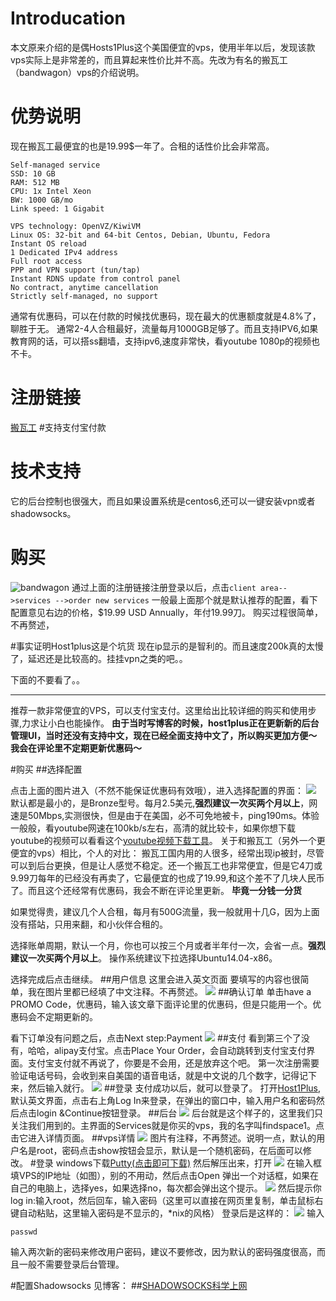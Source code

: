 # Introducation 
本文原来介绍的是偶Hosts1Plus这个美国便宜的vps，使用半年以后，发现该款vps实际上是非常差的，而且算起来性价比并不高。先改为有名的搬瓦工（bandwagon）vps的介绍说明。

# 优势说明
现在搬瓦工最便宜的也是19.99$一年了。合租的话性价比会非常高。
```
Self-managed service
SSD: 10 GB
RAM: 512 MB
CPU: 1x Intel Xeon
BW: 1000 GB/mo
Link speed: 1 Gigabit

VPS technology: OpenVZ/KiwiVM
Linux OS: 32-bit and 64-bit Centos, Debian, Ubuntu, Fedora
Instant OS reload
1 Dedicated IPv4 address
Full root access
PPP and VPN support (tun/tap)
Instant RDNS update from control panel
No contract, anytime cancellation
Strictly self-managed, no support
```
通常有优惠码，可以在付款的时候找优惠码，现在最大的优惠额度就是4.8%了，聊胜于无。
通常2-4人合租最好，流量每月1000GB足够了。而且支持IPV6,如果教育网的话，可以搭ss翻墙，支持ipv6,速度非常快，看youtube 1080p的视频也不卡。
# 注册链接
[搬瓦工](https://bandwagonhost.com/aff.php?aff=4005)
#支持支付宝付款
# 技术支持
它的后台控制也很强大，而且如果设置系统是centos6,还可以一键安装vpn或者shadowsocks。

# 购买
![bandwagon][13]
通过上面的注册链接注册登录以后，点击`client area-->services -->order new services` 一般最上面那个就是默认推荐的配置，看下配置意见右边的价格，$19.99 USD Annually，年付19.99刀。
购买过程很简单，不再赘述，


#事实证明Host1plus这是个坑货
现在ip显示的是智利的。而且速度200k真的太慢了，延迟还是比较高的。挂挂vpn之类的吧。。

下面的不要看了。。

---

推荐一款非常便宜的VPS，可以支付宝支付。这里给出比较详细的购买和使用步骤,力求让小白也能操作。
**由于当时写博客的时候，host1plus正在更新新的后台管理UI，当时还没有支持中文，现在已经全面支持中文了，所以购买更加方便～**
**我会在评论里不定期更新优惠码～**

#购买
##选择配置

点击上面的图片进入（不然不能保证优惠码有效哦），进入选择配置的界面：
![][0]
默认都是最小的，是Bronze型号。每月2.5美元,**强烈建议一次买两个月以上**，网速是50Mbps,实测很快，但是由于在美国，必不可免地被卡，ping190ms。体验一般般，看youtube网速在100kb/s左右，高清的就比较卡，如果你想下载youtube的视频可以看看这个[youtube视频下载工具][1]。
关于和搬瓦工（另外一个更便宜的vps）相比，个人的对比：
搬瓦工国内用的人很多，经常出现ip被封，尽管可以到后台更换，但是让人感觉不稳定。还一个搬瓦工也非常便宜，但是它4刀或9.99刀每年的已经没有再卖了，它最便宜的也成了19.99,和这个差不了几块人民币了。而且这个还经常有优惠码，我会不断在评论里更新。
**毕竟一分钱一分货**

如果觉得贵，建议几个人合租，每月有500G流量，我一般就用十几G，因为上面没有搭站，只用来翻，和小伙伴合租的。


选择账单周期，默认一个月，你也可以按三个月或者半年付一次，会省一点。**强烈建议一次买两个月以上**。
操作系统建议下拉选择Ubuntu14.04-x86。

选择完成后点击继续。
##用户信息
这里会进入英文页面
要填写的内容也很简单，我在图片里都已经填了中文注释。不再赘述。
![][2]
##确认订单
单击have a PROMO Code，优惠码，输入该文章下面评论里的优惠码，但是只能用一个。优惠码会不定期更新的。

看下订单没有问题之后，点击Next step:Payment
![][3]
##支付
看到第三个了没有，哈哈，alipay支付宝。点击Place Your Order，会自动跳转到支付宝支付界面。支付宝支付就不再说了，你要是不会用，还是放弃这个吧。
第一次注册需要验证电话号码，会收到来自美国的语音电话，就是中文说的几个数字，记得记下来，然后输入就行。
![][4]
##登录
支付成功以后，就可以登录了。
打开[Host1Plus][5],默认英文界面，点击右上角Log In来登录，在弹出的窗口中，输入用户名和密码然后点击login &Continue按钮登录。
##后台
![][6]
后台就是这个样子的，这里我们只关注我们用到的。主界面的Services就是你买的vps，我的名字叫findspace1。点击它进入详情页面。
##vps详情
![][7]
图片有注释，不再赘述。说明一点，默认的用户名是root，密码点击show按钮会显示，默认是一个随机密码，在后面可以修改。
#登录
windows下载[Putty(点击即可下载)][8]
然后解压出来，打开
![][9]
在输入框填VPS的IP地址（如图），别的不用动，然后点击Open
弹出一个对话框，如果在自己的电脑上，选择yes，如果选择no，每次都会弹出这个提示。
![][10]
然后提示你log in:输入root，然后回车，输入密码（这里可以直接在网页里复制，单击鼠标右键自动粘贴，这里输入密码是不显示的，\*nix的风格）
登录后是这样的：
![][11]
输入
```
passwd
```
输入两次新的密码来修改用户密码，建议不要修改，因为默认的密码强度很高，而且一般不需要登录后台管理。

#配置Shadowsocks
见博客：
##[SHADOWSOCKS科学上网][12]

[0]: http://www.findspace.name/wp-content/uploads/2015/07/choose.png
[1]: http://youtube.findspace.name
[2]: http://www.findspace.name/wp-content/uploads/2015/07/billingInfor.png
[3]: http://www.findspace.name/wp-content/uploads/2015/07/confirmOrder.png
[4]: http://www.findspace.name/wp-content/uploads/2015/07/pay.png
[5]: http://host1plus.com
[6]: http://www.findspace.name/wp-content/uploads/2015/07/portoal.png
[7]: http://www.findspace.name/wp-content/uploads/2015/07/ControlPanel.png
[8]: http://www.findspace.name/wp-content/uploads/2015/07/putty.zip
[9]: http://www.findspace.name/wp-content/uploads/2015/07/putty.png
[10]: http://www.findspace.name/wp-content/uploads/2015/07/puttynotify.png
[11]: http://www.findspace.name/wp-content/uploads/2015/07/puttylog.jpg
[12]: http://www.findspace.name/res/956 
[13]: http://www.findspace.name/wp-content/uploads/2016/03/bandwagon.jpg